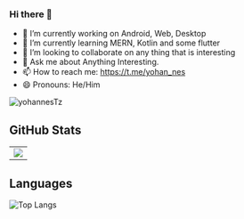 ### Hi there 👋


- 🔭 I’m currently working on Android, Web, Desktop
- 🌱 I’m currently learning MERN, Kotlin and some flutter
- 👯 I’m looking to collaborate on any thing that is interesting
- 💬 Ask me about Anything Interesting.
- 📫 How to reach me: https://t.me/yohan_nes
- 😄 Pronouns: He/Him
<p align="left"> <img src="https://komarev.com/ghpvc/?username=yohannesTz&label=Profile%20views&color=0e75b6&style=flat" alt="yohannesTz" /> </p>

## GitHub Stats
<table border="0" border="none">
 <tr>
    <td>
     <img align="center" src="https://github-readme-stats.vercel.app/api?username=yohannesTz&count_private=true&title_color=0E8EE9&icon_color=0E8EE9&custom_title=Yohannes's's+GitHub+Stats&show_icons=true"
   </td>
 </tr>
</table>

<!--[![Yohannes's Streak](http://github-readme-streak-stats.herokuapp.com?user=yohannesTz)](https://github.com/yohannesTz) -->

## Languages

![Top Langs](https://github-readme-stats.vercel.app/api/top-langs/?username=yohannesTz&layout=compact)
